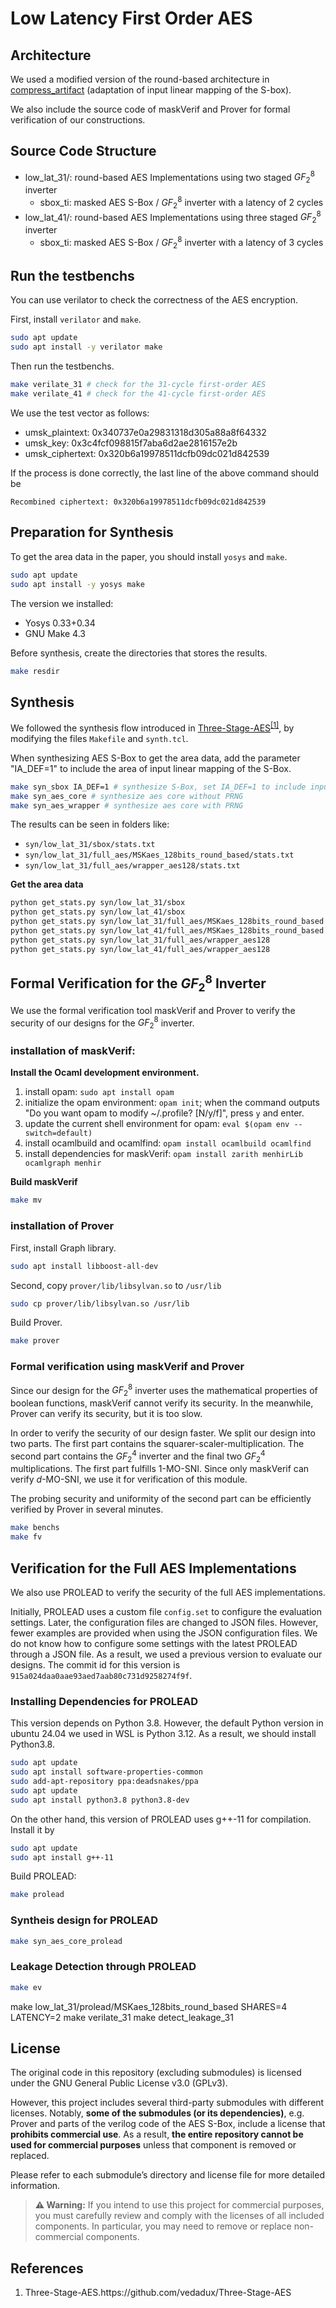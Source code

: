 # Low Latency First Order AES
## Architecture
We used a modified version of the round-based architecture in [compress_artifact](https://github.com/cassiersg/compress_artifact) (adaptation of input linear mapping of the S-box).

We also include the source code of maskVerif and Prover for formal verification of our constructions.

## Source Code Structure
  - low_lat_31/: round-based AES Implementations using two staged $GF_2^8$ inverter
  	+ sbox_ti: masked AES S-Box / $GF_2^8$ inverter with a latency of 2 cycles
  - low_lat_41/: round-based AES Implementations using three staged $GF_2^8$ inverter
  	+ sbox_ti: masked AES S-Box / $GF_2^8$ inverter with a latency of 3 cycles

## Run the testbenchs
You can use verilator to check the correctness of the AES encryption.

First, install `verilator` and `make`.
```bash
sudo apt update
sudo apt install -y verilator make
```

Then run the testbenchs.
```bash
make verilate_31 # check for the 31-cycle first-order AES
make verilate_41 # check for the 41-cycle first-order AES
```
We use the test vector as follows:
 
  - umsk_plaintext: 0x340737e0a29831318d305a88a8f64332
  - umsk_key: 0x3c4fcf098815f7aba6d2ae2816157e2b
  - umsk_ciphertext: 0x320b6a19978511dcfb09dc021d842539

If the process is done correctly, the last line of the above command should be 
```
Recombined ciphertext: 0x320b6a19978511dcfb09dc021d842539
```

## Preparation for Synthesis
To get the area data in the paper, you should install `yosys` and `make`.

```bash
sudo apt update
sudo apt install -y yosys make
```

The version we installed:

 - Yosys 0.33+0.34
 - GNU Make 4.3

Before synthesis, create the directories that stores the results.

```bash
make resdir
```

## Synthesis
We followed the synthesis flow introduced in [Three-Stage-AES](https://github.com/vedadux/Three-Stage-AES)<sup><a href="#ref1">[1]</a></sup>, by modifying the files `Makefile` and `synth.tcl`.


When synthesizing AES S-Box to get the area data, add the parameter "IA_DEF=1" to include the area of input linear mapping of the S-Box.

```bash
make syn_sbox IA_DEF=1 # synthesize S-Box, set IA_DEF=1 to include input linear mapping
make syn_aes_core # synthesize aes core without PRNG
make syn_aes_wrapper # synthesize aes core with PRNG
```

The results can be seen in folders like:

  - `syn/low_lat_31/sbox/stats.txt`
  - `syn/low_lat_31/full_aes/MSKaes_128bits_round_based/stats.txt`
  - `syn/low_lat_31/full_aes/wrapper_aes128/stats.txt`

**Get the area data**
```bash
python get_stats.py syn/low_lat_31/sbox
python get_stats.py syn/low_lat_41/sbox
python get_stats.py syn/low_lat_31/full_aes/MSKaes_128bits_round_based RandomZw RandomBw
python get_stats.py syn/low_lat_41/full_aes/MSKaes_128bits_round_based RandomZw RandomBw
python get_stats.py syn/low_lat_31/full_aes/wrapper_aes128
python get_stats.py syn/low_lat_41/full_aes/wrapper_aes128
```


## Formal Verification for the $GF_2^8$ Inverter

We use the formal verification tool maskVerif and Prover to verify the security of our designs for the $GF_2^8$ inverter.

### installation of maskVerif:
**Install the Ocaml development environment.**

1. install opam: `sudo apt install opam`
2. initialize the opam environment: `opam init`; when the command outputs "Do you want opam to modify ~/.profile? [N/y/f]", press `y` and enter.
3. update the current shell environment for opam: `eval $(opam env --switch=default)`
4. install ocamlbuild and ocamlfind: `opam install ocamlbuild ocamlfind`
5. install dependencies for maskVerif: `opam install zarith menhirLib ocamlgraph menhir`

**Build maskVerif**
```bash
make mv
```

### installation of Prover
First, install Graph library.
```bash
sudo apt install libboost-all-dev
```
Second, copy `prover/lib/libsylvan.so` to `/usr/lib`
```bash
sudo cp prover/lib/libsylvan.so /usr/lib
```


Build Prover.
```bash
make prover
```
### Formal verification using maskVerif and Prover
Since our design for the $GF_2^8$ inverter uses the mathematical properties of boolean functions, maskVerif cannot verify its security. In the meanwhile, Prover can verify its security, but it is too slow.

In order to verify the security of our design faster. We split our design into two parts. The first part contains the squarer-scaler-multiplication. The second part contains the $GF_2^4$ inverter and the final two $GF_2^4$ multiplications. The first part fulfills $1$-MO-SNI. Since only maskVerif can verify $d$-MO-SNI, we use it for verification of this module. 

The probing security and uniformity of the second part can be efficiently verified by Prover in several minutes.

```bash
make benchs
make fv
```

## Verification for the Full AES Implementations

We also use PROLEAD to verify the security of the full AES implementations.

Initially, PROLEAD uses a custom file `config.set` to configure the evaluation settings. Later, the configuration files are changed to JSON files. However, fewer examples are provided when using the JSON configuration files. We do not know how to configure some settings with the latest PROLEAD through a JSON file. As a result, we used a previous version to evaluate our designs. The commit id for this version is `915a024daa0aae93aed7aab80c731d9258274f9f`.

### Installing Dependencies for PROLEAD
This version depends on Python 3.8. However, the default Python version in ubuntu 24.04 we used in WSL is Python 3.12. As a result, we should install Python3.8.
```bash
sudo apt update
sudo apt install software-properties-common
sudo add-apt-repository ppa:deadsnakes/ppa
sudo apt update
sudo apt install python3.8 python3.8-dev
```

On the other hand, this version of PROLEAD uses g++-11 for compilation. Install it by
```bash
sudo apt update
sudo apt install g++-11
```

Build PROLEAD:
```bash
make prolead
```
### Syntheis design for PROLEAD
```bash
make syn_aes_core_prolead
```
### Leakage Detection through PROLEAD
```bash
make ev
```
make low_lat_31/prolead/MSKaes_128bits_round_based SHARES=4 LATENCY=2
make verilate_31
make detect_leakage_31


## License

The original code in this repository (excluding submodules) is licensed under the GNU General Public License v3.0 (GPLv3).

However, this project includes several third-party submodules with different licenses. Notably, **some of the submodules (or its dependencies)**, e.g. Prover and parts of the verilog code of the AES S-Box, include a license that **prohibits commercial use**. As a result, **the entire repository cannot be used for commercial purposes** unless that component is removed or replaced.

Please refer to each submodule’s directory and license file for more detailed information.

> **⚠️ Warning:** If you intend to use this project for commercial purposes, you must carefully review and comply with the licenses of all included components. In particular, you may need to remove or replace non-commercial components.


## References
1. <p><a name = "ref1"></a>Three-Stage-AES.https://github.com/vedadux/Three-Stage-AES</p>

